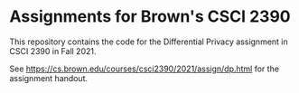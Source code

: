 # Assignments for Brown's CSCI 2390

This repository contains the code for the Differential Privacy assignment in
CSCI 2390 in Fall 2021.

See https://cs.brown.edu/courses/csci2390/2021/assign/dp.html for the assignment
handout.
